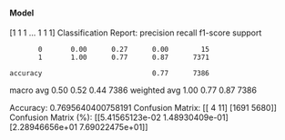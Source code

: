#### Model
[1 1 1 ... 1 1 1]
Classification Report:
              precision    recall  f1-score   support

           0       0.00      0.27      0.00        15
           1       1.00      0.77      0.87      7371

    accuracy                           0.77      7386
   macro avg       0.50      0.52      0.44      7386
weighted avg       1.00      0.77      0.87      7386

Accuracy: 0.7695640400758191
Confusion Matrix:
[[   4   11]
 [1691 5680]]
Confusion Matrix (%):
[[5.41565123e-02 1.48930409e-01]
 [2.28946656e+01 7.69022475e+01]]
